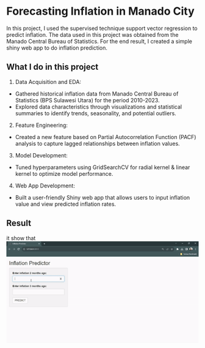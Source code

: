 # Forecasting Inflation in Manado City
In this project, I used the supervised technique support vector regression to predict inflation. The data used in this project was obtained from the Manado Central Bureau of Statistics. For the end result, I created a simple shiny web app to do inflation prediction.

##   What I do in this project
1. Data Acquisition and EDA:
- Gathered historical inflation data from Manado Central Bureau of Statistics (BPS Sulawesi Utara) for the period 2010-2023.
- Explored data characteristics through visualizations and statistical summaries to identify trends, seasonality, and potential outliers.
2. Feature Engineering:
- Created a new feature based on Partial Autocorrelation Function (PACF) analysis to capture lagged relationships between inflation values.
3. Model Development:
- Tuned hyperparameters using GridSearchCV for radial kernel & linear kernel to optimize model performance.
4. Web App Development:
- Built a user-friendly Shiny web app that allows users to input inflation value and view predicted inflation rates.

## Result
it show that 
![GIF](Resource/web-app.gif)
